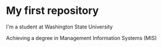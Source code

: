 # My first repository

I'm a student at Washington State University

Achieving a degree in Management Information Systems (MIS)
